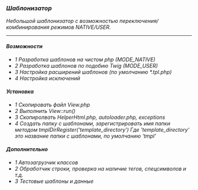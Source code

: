 ### *Шаблонизатор*
*Небольшой шаблонизатор с возможностью переключения/комбинирования режимов NATIVE/USER.*
***
#### *Возможности*
+ *1 Разработка шаблонов на чистом php (MODE_NATIVE)*
+ *2 Разработка шаблонов по подобию Twig (MODE_USER)*
+ *3 Настройка расширений шаблонов (по умолчанию \*.tpl.php)*
+ *4 Настройка исключений*
#### *Установка*
+ *1 Скопировать файл View.php*
+ *2 Выполнить View::run()*
+ *3 Скопиролвать HelperHtml.php, autoloader.php, exceptions*
+ *4 Создать папку с шаблонами, зарегистрировать имя папки методом tmplDirRegister('template_directory')*
        *Где 'template_directory' это название папки с шаблонами, по умолчанию 'tmpl'*    
#### *Дополнительно*
+ *1 Автозагрузчик классов*
+ *2 Обработчик строки, проверка на наличие тегов, спецсимволов и т.д.*
+ *3 Тестовые шаблоны и данные*